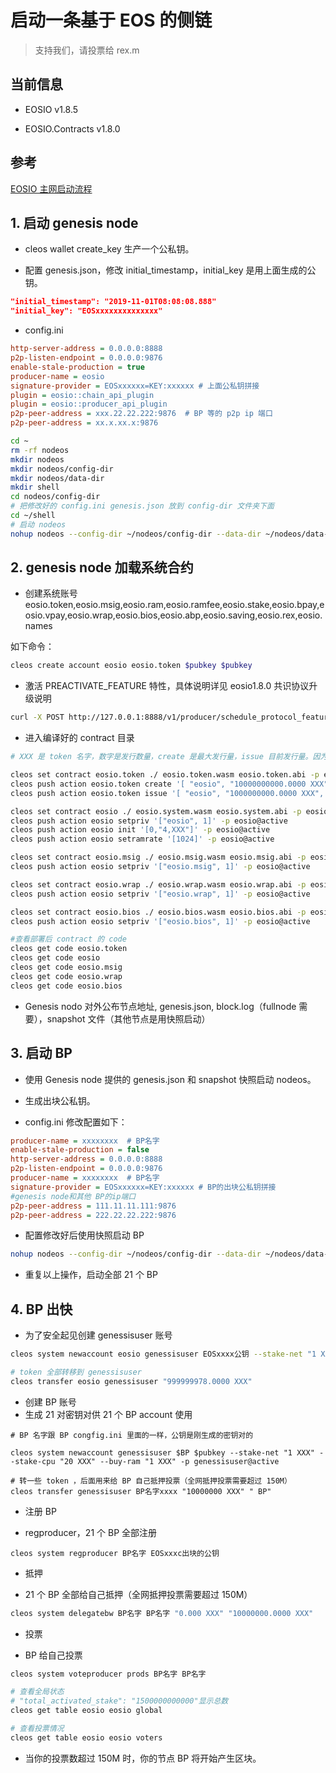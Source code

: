 # 启动一条基于 EOS 的侧链

> 支持我们，请投票给 rex.m

## 当前信息

- EOSIO v1.8.5

- EOSIO.Contracts v1.8.0

## 参考

[EOSIO 主网启动流程](EOSIO-BIOS.md)

## 1. 启动 genesis node

- cleos wallet create_key 生产一个公私钥。

- 配置 genesis.json，修改 initial_timestamp，initial_key 是用上面生成的公钥。

```json
"initial_timestamp": "2019-11-01T08:08:08.888"  
"initial_key": "EOSxxxxxxxxxxxxxx"
```

- config.ini

```ini
http-server-address = 0.0.0.0:8888
p2p-listen-endpoint = 0.0.0.0:9876
enable-stale-production = true
producer-name = eosio
signature-provider = EOSxxxxxx=KEY:xxxxxx # 上面公私钥拼接
plugin = eosio::chain_api_plugin
plugin = eosio::producer_api_plugin
p2p-peer-address = xxx.22.22.222:9876  # BP 等的 p2p ip 端口
p2p-peer-address = xx.x.xx.x:9876
```

```bash
cd ~
rm -rf nodeos
mkdir nodeos
mkdir nodeos/config-dir
mkdir nodeos/data-dir
mkdir shell
cd nodeos/config-dir
# 把修改好的 config.ini genesis.json 放到 config-dir 文件夹下面
cd ~/shell
# 启动 nodeos
nohup nodeos --config-dir ~/nodeos/config-dir --data-dir ~/nodeos/data-dir --genesis-json ~/nodeos/config-dir/genesis.json > log-nodeos.log 2>&1 &
```

## 2. genesis node 加载系统合约

- 创建系统账号 eosio.token,eosio.msig,eosio.ram,eosio.ramfee,eosio.stake,eosio.bpay,eosio.vpay,eosio.wrap,eosio.bios,eosio.abp,eosio.saving,eosio.rex,eosio.names

如下命令：

```bash
cleos create account eosio eosio.token $pubkey $pubkey
```

- 激活 PREACTIVATE_FEATURE 特性，具体说明详见 eosio1.8.0 共识协议升级说明

```bash
curl -X POST http://127.0.0.1:8888/v1/producer/schedule_protocol_feature_activations -d '{"protocol_features_to_activate": ["0ec7e080177b2c02b278d5088611686b49d739925a92d9bfcacd7fc6b74053bd"]}' | jq
```

- 进入编译好的 contract 目录

```bash
# XXX 是 token 名字，数字是发行数量，create 是最大发行量，issue 目前发行量。因为有增发的存在，create 要大于 issue

cleos set contract eosio.token ./ eosio.token.wasm eosio.token.abi -p eosio.token@active
cleos push action eosio.token create '[ "eosio", "10000000000.0000 XXX"]' -p eosio.token@active
cleos push action eosio.token issue '[ "eosio", "1000000000.0000 XXX", "xxx" ]' -p eosio@active

cleos set contract eosio ./ eosio.system.wasm eosio.system.abi -p eosio@active
cleos push action eosio setpriv '["eosio", 1]' -p eosio@active
cleos push action eosio init '[0,"4,XXX"]' -p eosio@active
cleos push action eosio setramrate '[1024]' -p eosio@active

cleos set contract eosio.msig ./ eosio.msig.wasm eosio.msig.abi -p eosio.msig@active
cleos push action eosio setpriv '["eosio.msig", 1]' -p eosio@active

cleos set contract eosio.wrap ./ eosio.wrap.wasm eosio.wrap.abi -p eosio.wrap@active
cleos push action eosio setpriv '["eosio.wrap", 1]' -p eosio@active

cleos set contract eosio.bios ./ eosio.bios.wasm eosio.bios.abi -p eosio.bios@active
cleos push action eosio setpriv '["eosio.bios", 1]' -p eosio@active

#查看部署后 contract 的 code
cleos get code eosio.token
cleos get code eosio
cleos get code eosio.msig
cleos get code eosio.wrap
cleos get code eosio.bios
```

- Genesis nodo 对外公布节点地址, genesis.json, block.log（fullnode 需要），snapshot 文件（其他节点是用快照启动）

## 3. 启动 BP

- 使用 Genesis node 提供的 genesis.json 和 snapshot 快照启动 nodeos。

- 生成出块公私钥。

- config.ini 修改配置如下：

```ini
producer-name = xxxxxxxx  # BP名字
enable-stale-production = false
http-server-address = 0.0.0.0:8888
p2p-listen-endpoint = 0.0.0.0:9876
producer-name = xxxxxxxx  # BP名字
signature-provider = EOSxxxxxx=KEY:xxxxxx # BP的出块公私钥拼接  
#genesis node和其他 BP的ip端口  
p2p-peer-address = 111.11.11.111:9876  
p2p-peer-address = 222.22.22.222:9876  
```

- 配置修改好后使用快照启动 BP

```bash
nohup nodeos --config-dir ~/nodeos/config-dir --data-dir ~/nodeos/data-dir --snapshot  snapshotxxxx.bin > log-nodeos.log 2>&1 &
```

- 重复以上操作，启动全部 21 个 BP

## 4. BP 出快

- 为了安全起见创建 genessisuser 账号

```bash
cleos system newaccount eosio genessisuser EOSxxxx公钥 --stake-net "1 XXX" --stake-cpu "20 XXX" --buy-ram "1 XXX"

# token 全部转移到 genessisuser
cleos transfer eosio genessisuser "999999978.0000 XXX"
```

- 创建 BP 账号
- 生成 21 对密钥对供 21 个 BP account 使用

```
# BP 名字跟 BP congfig.ini 里面的一样，公钥是刚生成的密钥对的

cleos system newaccount genessisuser $BP $pubkey --stake-net "1 XXX" --stake-cpu "20 XXX" --buy-ram "1 XXX" -p genessisuser@active

# 转一些 token ，后面用来给 BP 自己抵押投票（全网抵押投票需要超过 150M）
cleos transfer genessisuser BP名字xxxx "10000000 XXX" " BP"
```

- 注册 BP

- regproducer，21 个 BP 全部注册

```
cleos system regproducer BP名字 EOSxxxc出块的公钥
```

- 抵押

- 21 个 BP 全部给自己抵押（全网抵押投票需要超过 150M）

```bash
cleos system delegatebw BP名字 BP名字 "0.000 XXX" "10000000.0000 XXX"
```

- 投票

- BP 给自己投票

```bash
cleos system voteproducer prods BP名字 BP名字

# 查看全局状态
# "total_activated_stake": "1500000000000"显示总数
cleos get table eosio eosio global

# 查看投票情况
cleos get table eosio eosio voters
```

- 当你的投票数超过 150M 时，你的节点 BP 将开始产生区块。